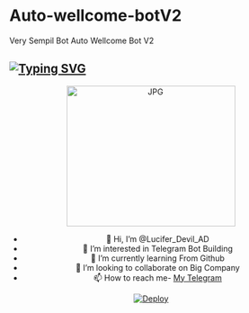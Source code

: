 # Auto-wellcome-botV2
Very Sempil Bot Auto Wellcome Bot V2
## [![Typing SVG](https://readme-typing-svg.herokuapp.com?font=Lemon+milk&color=F70000&lines=Welcome+to+auto+wellcom+bot+V2+repo;Created+by+Lucifer;This+is+a+auto+Wellcom;With+more+features)](https://git.io/typing-svg)
<div align="center">
  <p align="center">
<img src="https://telegra.ph/file/66fe06d57737cf5790282.jpg" alt="JPG" width="300" height="250"/>
</p>

- 👋 Hi, I’m @Lucifer_Devil_AD
- 👀 I’m interested in Telegram Bot Building
- 🌱 I’m currently learning From Github
- 💞️ I’m looking to collaborate on Big Company
- 📫 How to reach me- [My Telegram](https://t.me/Lucifer_Devil_AD)

[![Deploy](https://www.herokucdn.com/deploy/button.svg)](https://heroku.com/deploy?template=https://github.com/LuciferMoringStarDevil/Auto-wellcome-botV2)
